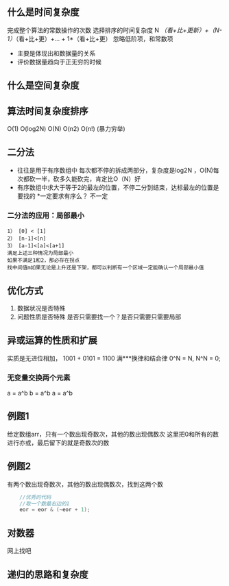 ## 什么是时间复杂度
完成整个算法的常数操作的次数
选择排序的时间复杂度
     N *（看+比+更新）+（N-1）*（看+比+更）+... + 1*（看+比+更）
    忽略低阶项，和常数项
* 主要是体现出和数据量的关系
* 评价数据量趋向于正无穷的时候

## 什么是空间复杂度

## 算法时间复杂度排序
O(1) O(log2N) O(N) O(n2) O(n!) (暴力穷举)

## 二分法
* 往往是用于有序数组中
每次都不停的拆成两部分，复杂度是log2N ，O(N)每次都砍一半，砍多久能砍完，肯定比O（N）好
* 有序数组中求大于等于2的最左的位置，不停二分到结束，达标最左的位置是要找的
*一定要求有序么？ 不一定
### 二分法的应用：局部最小
    1） [0] < [1]
    2） [n-1]<[n]
    3） [a-1]<[a]<[a+1]
    满足上述三种情况为局部最小
    如果不满足1和2，那必存在拐点
    找中间值m如果无论是上升还是下架，都可以判断有一个区域一定能确认一个局部最小值

## 优化方式
1. 数据状况是否特殊
2. 问题性质是否特殊
    是否只需要找一个？是否只需要只需要局部
    
## 异或运算的性质和扩展
实质是无进位相加， 1001 + 0101 = 1100
满***换律和结合律
0^N = N, N^N = 0;
### 无变量交换两个元素
a = a^b
b = a^b
a = a^b
## 例题1
 给定数组arr，只有一个数出现奇数次，其他的数出现偶数次
    这里把0和所有的数进行亦或，最后留下的就是奇数次的数
## 例题2
 有两个数出现奇数次，其他的数出现偶数次，找到这两个数
```java
    //优秀的代码
    //取一个数最右边的1
    eor = eor & (~eor + 1);
```

## 对数器
网上找吧

## 递归的思路和复杂度


​    